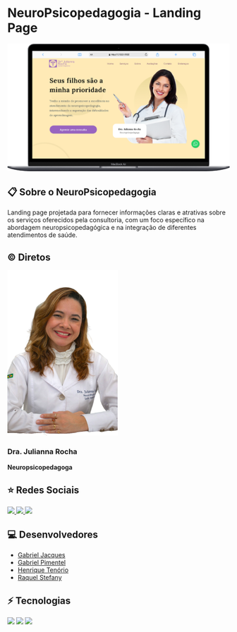 # NeuroPsicopedagogia - Landing Page

<img src="./assets/images/preview.png">
<br>

## 📋 Sobre o NeuroPsicopedagogia

<p>
    Landing page projetada para fornecer informações claras e atrativas sobre os serviços oferecidos pela consultoria, com um foco específico na abordagem neuropsicopedagógica e na integração de diferentes atendimentos de saúde.
</p>

## ©️ Diretos

<img src="./assets/images/Dra-photos/dra-apoiada.png" style="width: 250px">

### Dra. Julianna Rocha
<strong>
    Neuropsicopedagoga
</strong>

## ⭐ Redes Sociais
<a href="https://www.instagram.com/juliannarocha_saudeintegral">
    <img src="https://img.shields.io/badge/Instagram-E4405F?style=for-the-badge&logo=instagram&logoColor=white" />
</a>
<a href="https://api.whatsapp.com/send?phone=5513981908169&text=Olá%20Dra.%20Julianna%20Rocha,%20estou%20interessado%20em%20agendar%20uma%20consulta.%20Como%20posso%20prosseguir%3F">
    <img src="https://img.shields.io/badge/WhatsApp-25D366?style=for-the-badge&logo=whatsapp&logoColor=white" />
</a>
<a href="mailto:dra.juliannarocha@gmail.com">
    <img src="https://img.shields.io/badge/Gmail-D14836?style=for-the-badge&logo=gmail&logoColor=white" />
</a>

## 💻 Desenvolvedores
- <a href="https://www.linkedin.com/in/gabriel-kleber-jacques/">Gabriel Jacques</a>
- <a href="https://www.linkedin.com/in/devgabrielpimentel/">Gabriel Pimentel</a>
- <a href="https://www.linkedin.com/in/henriquetc/">Henrique Tenório</a>
- <a href="https://www.linkedin.com/in/raquelstefany/">Raquel Stefany</a>

## ⚡ Tecnologias
<div>
    <img src="https://img.shields.io/badge/HTML5-E34F26?style=for-the-badge&logo=html5&logoColor=white" />        
    <img src="https://img.shields.io/badge/CSS3-1572B6?style=for-the-badge&logo=css3&logoColor=white" />   
    <img src="https://img.shields.io/badge/JavaScript-F7DF1E?style=for-the-badge&logo=javascript&logoColor=black" />
</div>